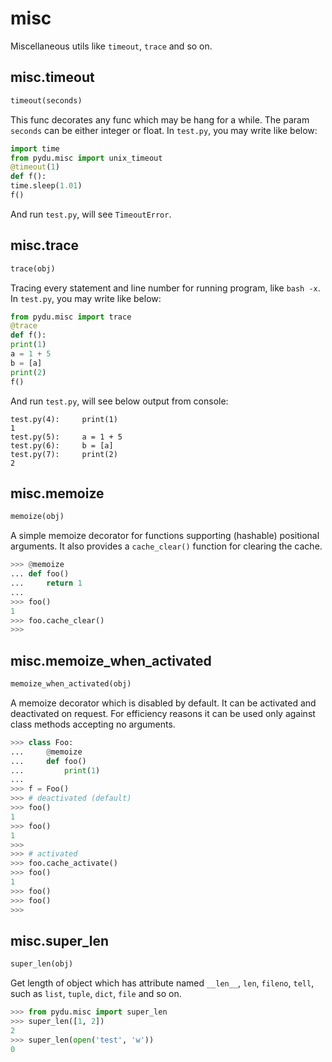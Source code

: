 # misc

Miscellaneous utils like `timeout`, `trace` and so on.

## misc.timeout
```python
timeout(seconds)
```

This func decorates any func which may be hang for a while. The param `seconds`
can be either integer or float.
In `test.py`, you may write like below:

```python
import time
from pydu.misc import unix_timeout
@timeout(1)
def f():
time.sleep(1.01)
f()
```

And run `test.py`, will see `TimeoutError`.


## misc.trace
```python
trace(obj)
```

Tracing every statement and line number for running program, like `bash -x`.
In `test.py`, you may write like below:

```python
from pydu.misc import trace
@trace
def f():
print(1)
a = 1 + 5
b = [a]
print(2)
f()
```

And run `test.py`, will see below output from console:

```console
test.py(4):     print(1)
1
test.py(5):     a = 1 + 5
test.py(6):     b = [a]
test.py(7):     print(2)
2
```


## misc.memoize
```python
memoize(obj)
```

A simple memoize decorator for functions supporting (hashable)
positional arguments.
It also provides a `cache_clear()` function for clearing the cache.

```python
>>> @memoize
... def foo()
...     return 1
...
>>> foo()
1
>>> foo.cache_clear()
>>>
```


## misc.memoize_when_activated
```python
memoize_when_activated(obj)
```

A memoize decorator which is disabled by default. It can be
activated and deactivated on request.
For efficiency reasons it can be used only against class methods
accepting no arguments.

```python
>>> class Foo:
...     @memoize
...     def foo()
...         print(1)
...
>>> f = Foo()
>>> # deactivated (default)
>>> foo()
1
>>> foo()
1
>>>
>>> # activated
>>> foo.cache_activate()
>>> foo()
1
>>> foo()
>>> foo()
>>>
```


## misc.super_len
```python
super_len(obj)
```

Get length of object which has attribute named `__len__`, `len`, `fileno`, `tell`,
such as `list`, `tuple`, `dict`, `file` and so on.

```python
>>> from pydu.misc import super_len
>>> super_len([1, 2])
2
>>> super_len(open('test', 'w'))
0
```
